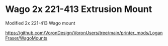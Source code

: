 # Wago 2x 221-413 Extrusion Mount


Modified 2x 221-413 Wago mount

https://github.com/VoronDesign/VoronUsers/tree/main/printer_mods/LoganFraser/WagoMounts
